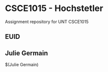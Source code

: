 # CSCE1015 - Hochstetler
Assignment repository for UNT CSCE1015
## EUID

## Julie Germain 
$(Julie Germain)
